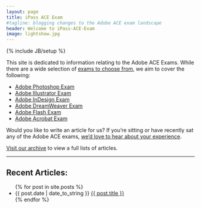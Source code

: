 ```yaml
---
layout: page
title: iPass ACE Exam
#tagline: blogging changes to the Adobe ACE exam landscape
header: Welcome to iPass-ACE-Exam
image: lightshow.jpg
---
```

{% include JB/setup %}

This site is dedicated to information relating to the Adobe ACE Exams.  While there are a wide selection of <a href="http://www.pearsonvue.com/adobe/exams" target="_blank" rel="external">exams to choose from</a>, we aim to cover the following:

- [Adobe Photoshop Exam](/tags.html#Photoshop-ref)
- [Adobe Illustrator Exam](/tags.html#Illustrator-ref)
- [Adobe InDesign Exam](/tags.html#InDesign-ref)
- [Adobe DreamWeaver Exam](/tags.html#DreamWeaver-ref)
- [Adobe Flash Exam](/tags.html#Flash-ref)
- [Adobe Acrobat Exam](/tags.html#Acrobat-ref)

Would you like to write an article for us?  If you’re sitting or have recently sat any of the Adobe ACE exams, <a href="https://www.ipassexam.com/contact?subject=iPass-ACE-Exam%20Article-Idea&message=" target="_blank" ref="external">we’d love to hear about your experience</a>. 

[Visit our archive](/archive.html) to view a full lists of articles.

<hr />

Recent Articles:
----------------


<ul class="list-group" style="margin-top: 15px;">
  {% for post in site.posts %}
    <li class="list-group-item">
    	<span class="badge pull-right">{{ post.date | date_to_string }}</span> <a href="{{ BASE_PATH }}{{ post.url }}">{{ post.title }}</a>
    </li>
  {% endfor %}
</ul>



